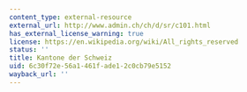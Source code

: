 ```yaml
---
content_type: external-resource
external_url: http://www.admin.ch/ch/d/sr/c101.html
has_external_license_warning: true
license: https://en.wikipedia.org/wiki/All_rights_reserved
status: ''
title: Kantone der Schweiz
uid: 6c30f72e-56a1-461f-ade1-2c0cb79e5152
wayback_url: ''
---
```

